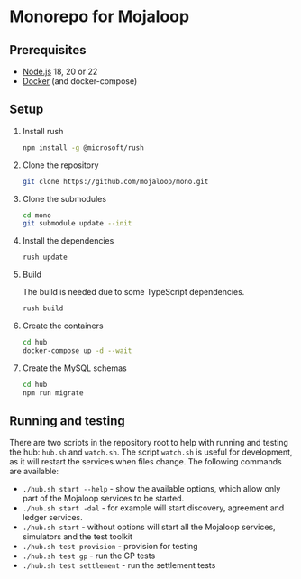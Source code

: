 # Monorepo for Mojaloop

## Prerequisites

- [Node.js](https://nodejs.org/en/download/) 18, 20 or 22
- [Docker](https://docs.docker.com/get-docker/) (and docker-compose)

## Setup

1. Install rush

    ```sh
    npm install -g @microsoft/rush
    ```

1. Clone the repository

    ```sh
    git clone https://github.com/mojaloop/mono.git
    ```

1. Clone the submodules

    ```sh
    cd mono
    git submodule update --init
    ```

1. Install the dependencies

    ```sh
    rush update
    ```

1. Build

   The build is needed due to some TypeScript dependencies.

    ```sh
    rush build
    ```

1. Create the containers

    ```sh
    cd hub
    docker-compose up -d --wait
    ```

1. Create the MySQL schemas

    ```sh
    cd hub
    npm run migrate
    ```

## Running and testing

There are two scripts in the repository root to help with running and testing
the hub:
`hub.sh` and `watch.sh`. The script `watch.sh` is useful for development,
as it will restart the services when files change.
The following commands are available:

- `./hub.sh start --help` - show the available options, which allow only part
of the Mojaloop services to be started.
- `./hub.sh start -dal` - for example will start discovery,
agreement and ledger services.
- `./hub.sh start` - without options will start all the Mojaloop services,
simulators and the test toolkit
- `./hub.sh test provision` - provision for testing
- `./hub.sh test gp` - run the GP tests
- `./hub.sh test settlement` - run the settlement tests
